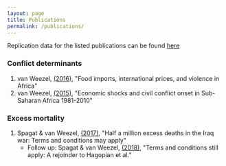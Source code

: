```yaml
---
layout: page
title: Publications
permalink: /publications/
---
```

Replication data for the listed publications can be found [here](https://github.com/CommonEconomist/publications)

### Conflict determinants
1. van Weezel, [(2016)](https://doi.org/10.1093/oep/gpw015), "Food imports, international prices, and violence in Africa"
2. van Weezel, [(2015)](http://www.tandfonline.com/doi/full/10.1080/10242694.2014.887489), "Economic shocks and civil conflict onset in Sub-Saharan Africa 1981-2010" 

### Excess mortality

1. Spagat & van Weezel, [(2017)](http://journals.sagepub.com/doi/full/10.1177/2053168017732642), "Half a million excess deaths in the Iraq war: Terms and conditions may apply"
    * Follow up: Spagat & van Weezel, [(2018)](http://journals.sagepub.com/doi/full/10.1177/2053168018757858), "Terms and conditions still apply: A rejoinder to Hagopian et al."
